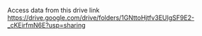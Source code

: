 Access data from this drive link https://drive.google.com/drive/folders/1GNttoHjtfv3EUIgSF9E2-_cKEirfmN6E?usp=sharing
